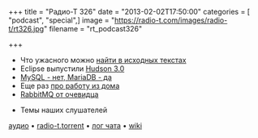 +++
title = "Радио-Т 326"
date = "2013-02-02T17:50:00"
categories = [ "podcast", "special",]
image = "https://radio-t.com/images/radio-t/rt326.jpg"
filename = "rt_podcast326"

+++

* Что ужасного можно [найти в исходных текстах](http://gizmodo.com/5980842/there-is-blatant-racist-and-sexist-language-in-github-code)
* Eclipse выпустили [Hudson 3.0](http://eclipse.org/org/press-release/20130123_hudson3.php)
* [MySQL - нет, MariaDB - да](http://www.zdnet.com/oracle-who-fedora-and-opensuse-will-replace-mysql-with-mariadb-7000010640/)
* Еще раз [про работу из дома](http://blog.stackoverflow.com/2013/02/why-we-still-believe-in-working-remotely/)
* [RabbitMQ от очевидца](http://blog.craftforge.net/messaging-with-rabbitmq/)
- Темы наших слушателей

[аудио](http://cdn.radio-t.com/rt_podcast326.mp3) • [radio-t.torrent](http://cdn.radio-t.com/torrents/rt_podcast326.mp3.torrent) • [лог чата](http://chat.radio-t.com/logs/radio-t-326.html) • [wiki](http://wiki.radio-t.com/%D0%92%D1%8B%D0%BF%D1%83%D1%81%D0%BA_326)<audio src="http://cdn.radio-t.com/rt_podcast326.mp3" preload="none"></audio>
